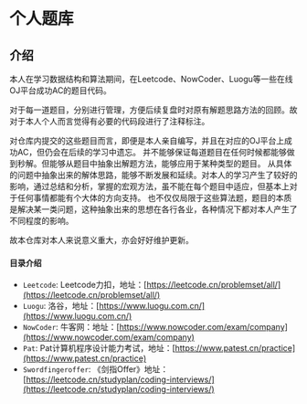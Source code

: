 # 个人题库

## 介绍

本人在学习数据结构和算法期间，在Leetcode、NowCoder、Luogu等一些在线OJ平台成功AC的题目代码。

对于每一道题目，分别进行管理，方便后续复盘时对原有解题思路方法的回顾。故对于本人个人而言觉得有必要的代码段进行了注释标注。

对仓库内提交的这些题目而言，即便是本人亲自编写，并且在对应的OJ平台上成功AC，但仍会在后续的学习中遗忘。
并不能够保证每道题目在任何时候都能够做到秒解。但能够从题目中抽象出解题方法，能够应用于某种类型的题目。
从具体的问题中抽象出来的解体思路，能够不断发展和延续。对本人的学习产生了较好的影响，通过总结和分析，掌握的宏观方法，虽不能在每个题目中适应，但基本上对于任何事情都能有个大体的方向支持。
也不仅仅局限于这些算法题，题目的本质是解决某一类问题，这种抽象出来的思想在各行各业，各种情况下都对本人产生了不同程度的影响。

故本仓库对本人来说意义重大，亦会好好维护更新。

#### 目录介绍

- `Leetcode`: Leetcode力扣，地址：[https://leetcode.cn/problemset/all/](https://leetcode.cn/problemset/all/)
- `Luogu`: 洛谷，地址：[https://www.luogu.com.cn/](https://www.luogu.com.cn/)
- `NowCoder`: 牛客网：地址：[https://www.nowcoder.com/exam/company](https://www.nowcoder.com/exam/company)
- `Pat`: Pat计算机程序设计能力考试，地址：[https://www.patest.cn/practice](https://www.patest.cn/practice)
- `Swordfingeroffer`: 《剑指Offer》地址：[https://leetcode.cn/studyplan/coding-interviews/](https://leetcode.cn/studyplan/coding-interviews/)
 
